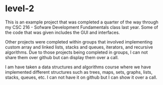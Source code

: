 # level-2

This is an example project that was completed a quarter of the way through my CSC 216 - Sofware Development Fundamentals class last year. Some of the code that was given includes the GUI and interfaces. 

Other projects were completed within groups that involved implementing custom array and linked lists, stacks and queues, iterators, and recursive algorithms. Due to those projects being completed in groups, I can not share them over github but can display them over a call.

I am have taken a data structures and algorithms course where we have implemented different structures such as trees, maps, sets, graphs, lists, stacks, queues, etc. I can not have it on github but I can show it over a call.

